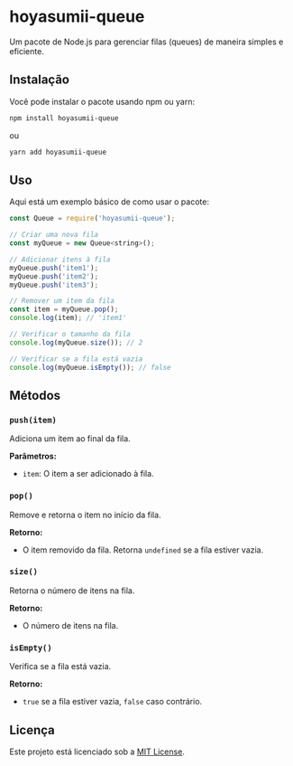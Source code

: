 
# hoyasumii-queue

Um pacote de Node.js para gerenciar filas (queues) de maneira simples e eficiente.

## Instalação

Você pode instalar o pacote usando npm ou yarn:

```bash
npm install hoyasumii-queue
```

ou

```bash
yarn add hoyasumii-queue
```

## Uso

Aqui está um exemplo básico de como usar o pacote:

```javascript
const Queue = require('hoyasumii-queue');

// Criar uma nova fila
const myQueue = new Queue<string>();

// Adicionar itens à fila
myQueue.push('item1');
myQueue.push('item2');
myQueue.push('item3');

// Remover um item da fila
const item = myQueue.pop();
console.log(item); // 'item1'

// Verificar o tamanho da fila
console.log(myQueue.size()); // 2

// Verificar se a fila está vazia
console.log(myQueue.isEmpty()); // false
```

## Métodos

### `push(item)`

Adiciona um item ao final da fila.

**Parâmetros:**
- `item`: O item a ser adicionado à fila.

### `pop()`

Remove e retorna o item no início da fila.

**Retorno:**
- O item removido da fila. Retorna `undefined` se a fila estiver vazia.

### `size()`

Retorna o número de itens na fila.

**Retorno:**
- O número de itens na fila.

### `isEmpty()`

Verifica se a fila está vazia.

**Retorno:**
- `true` se a fila estiver vazia, `false` caso contrário.

## Licença

Este projeto está licenciado sob a [MIT License](https://raw.githubusercontent.com/Hoyasumii/-hoyasumii-queue/refs/heads/main/LICENSE).
```
